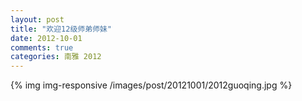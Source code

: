 ```yaml
---
layout: post
title: "欢迎12级师弟师妹"
date: 2012-10-01
comments: true
categories: 南雅 2012
---
```

{% img img-responsive /images/post/20121001/2012guoqing.jpg %}<!--more-->